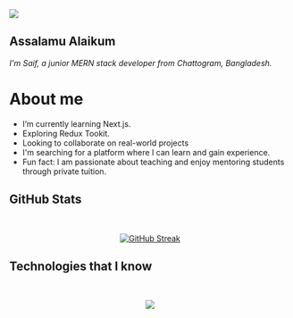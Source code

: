 <a>
<img src="https://ik.imagekit.io/euutmpkgk/Navy%20Blue%20Geometric%20Technology%20LinkedIn%20Banner.png?updatedAt=1751355336237" />
</a>

## Assalamu Alaikum
*I'm Saif, a junior MERN stack developer from  Chattogram, Bangladesh.*

# About me
- I’m currently learning Next.js.
- Exploring Redux Tookit.
- Looking to collaborate on real-world projects
- I'm searching for a platform where I can learn and gain experience.
- Fun fact: I am passionate about teaching and enjoy mentoring students through private tuition.

## GitHub Stats
</br>
<p align='center'>
  <a href="https://git.io/streak-stats"><img src="https://streak-stats.demolab.com?user=meizan2142&theme=black-ice" alt="GitHub Streak" /></a>
</p>

## Technologies that I know
</br>
<p align="center">
  <a href="https://skillicons.dev">
    <img src="https://skillicons.dev/icons?i=html,css,tailwind,js,firebase,git,vercel,netlify,vite,mongodb,expressjs,react,nodejs" />
  </a>
